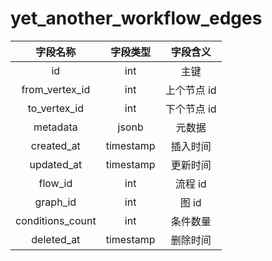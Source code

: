# yet_another_workflow_edges

| 字段名称 | 字段类型 | 字段含义 |
| :-----: | :-----: | :-----: 
| id | int | 主键 |
| from_vertex_id | int | 上个节点 id |
| to_vertex_id | int | 下个节点 id |
| metadata | jsonb | 元数据 |
| created_at | timestamp | 插入时间 |
| updated_at | timestamp | 更新时间 |
| flow_id | int | 流程 id |
| graph_id | int | 图 id |
| conditions_count | int | 条件数量 |
| deleted_at | timestamp | 删除时间 |

